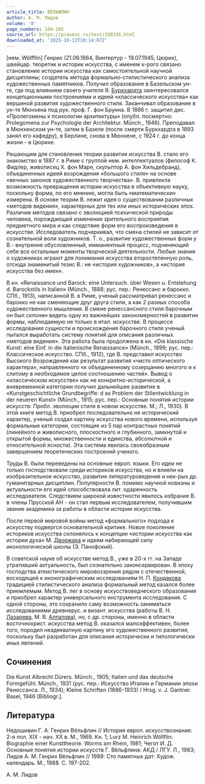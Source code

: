```yaml
---
article_title: ВЁЛЬФЛИН
author: А. М. Лидов
volume: '8'
page_numbers: 104-105
source_url: https://pravenc.ru/text/158336.html
downloaded_at: '2025-10-13T10:14:07Z'
---
```


[нем. Wölfflin] Генрих (21.06.1864, Винтертур - 19.07.1945, Цюрих), швейцар. теоретик и историк искусства, с именем к-рого связано становление истории искусства как самостоятельной научной дисциплины; создатель метода формально-стилистического анализа художественных памятников. Получил образование в Базельском ун-те, где под влиянием своего учителя Я. [Буркхардта](https://pravenc.ru/text/Буркхардта.html) заинтересовался концепционными построениями и идеей «классического искусства» как вершиной развития художественного стиля. Заканчивал образование в ун-те Мюнхена под рук. проф. Г. фон Брунна. В 1886 г. защитил дис. «Пролегомены к психологии архитектуры» (опубл. посмертно: Prolegomena zur Psychologie der Architektur. Münch., 1946). Преподавал в Мюнхенском ун-те, затем в Базеле (после смерти Буркхардта в 1893 занял его кафедру), в Берлине, снова в Мюнхене, с 1924 г. до конца жизни - в Цюрихе.

Решающим для становления теории развития искусства В. стало его знакомство в 1887 г. в Риме с группой нем. интеллектуалов (философ К. Фидлер, живописец X. фон Маре, скульптор А. фон Хильдебранд), объединенных идеей возрождения «большого стиля» на основе «вечных законов художественного творчества». В. привлекла возможность превращения истории искусства в объективную науку, поскольку форма, по его мнению, могла быть «математически» измерена. В основе теории В. лежит идея о существовании различных «методов видения», характерных для тех или иных исторических эпох. Различие методов связано с эволюцией психической природы человека, порождающей изменение зрительного восприятия предметного мира и как следствие форм его воспроизведения в искусстве. Исследователь подчеркивал, что смена стилей не зависит от сознательной воли художников. Т. о., развитие художественных форм у В.- внутренне обусловленный, имманентный процесс, подчиняющий себе все остальные моменты творческой деятельности. Любые знания о художниках играют для понимания искусства второстепенную роль, отсюда знаменитый тезис В.: не «история художников», а «история искусства без имен».

В кн. «Renaissance und Barock: eine Untersuch. über Wesen u. Entstehung d. Barockstils in Italien» (Münch., 1888; рус. пер.: Ренессанс и барокко. СПб., 1913), написанной В. в Риме, ученый рассматривал ренессанс и барокко не как сменяющие друг друга стили, а как 2 разных способа художественного мышления. В смене ренессансного стиля барочным он был склонен видеть одну из важнейших закономерностей в развитии формы, наблюдаемую не только в итал. искусстве. В процессе исследования сущности и происхождения барочного стиля ученый пытался выработать систему понятий для описания различных «методов видения». Эта работа была продолжена в кн. «Die klassische Kunst: eine Einf. in die italienische Renaissance» (Münch., 1899; рус. пер.: Классическое искусство. СПб., 1912), где В. представил искусство Высокого Возрождения как результат развития «чисто оптического характера», направленного «к объединенному созерцанию многого и к слитому в необходимое целое соотношению частей». Вывод о «классическом искусстве» как не конкретно-исторической, а вневременной категории получил дальнейшее развитие в «Kunstgeschichtliche Grundbegriffe: d
as Problem der Stilentwicklung in der neueren Kunst» (Münch., 1915; рус. пер.: Основные понятия истории искусств: Пробл. эволюции стиля в новом искусстве. М.; Л., 1930). В этой книге метод В. приобрел последовательно не исторический характер, ученый создал картину искусства нового времени, используя формальные категории, состоящие из 5 пар контрастных понятий (линейного и живописного, плоскостного и глубинного, замкнутой и открытой формы, множественности и единства, абсолютной и относительной ясности). Эта система явилась своеобразным завершением теоретических построений ученого.

Труды В. были переведены на основные европ. языки. Его идеи не только господствовали среди историков искусства, но и влияли на изобразительное искусство, развитие литературоведения и нек-рых др. гуманитарных дисциплин. Популярности В. помимо научной новизны и актуальности его идей способствовала лит. одаренность исследователя. Следствием широкой известности явилось избрание В. в члены Прусской АН - он стал первым исследователем, получившим звание академика за работы в области истории искусства.

После первой мировой войны метод «формального» подхода к искусству подвергся основательной критике. Новое поколение историков искусства склонялось к концепции «истории искусства как истории духа» М. [Дворжака](https://pravenc.ru/text/Дворжака.html) и идеям набирающей силу иконологической школы (Э. Панофский).

В советской науке об искусстве метод В., уже в 20-х гг. на Западе утративший актуальность, был сознательно законсервирован. В эпоху господства атеистического мировоззрения рядом с отечественной, восходящей к иконографическим исследованиям Н. П. [Кондакова](https://pravenc.ru/text/Кондаков.html) традицией стилистического анализа формальный метод казался более приемлемым. Метод В. лег в основу искусствоведческого образования и приобрел характер универсального инструмента исследования. С одной стороны, это сохранило саму возможность заниматься исследованиями древнерус. и визант. искусства (работы В. Н. [Лазарева](https://pravenc.ru/text/Лазарев.html), М. В. [Алпатова](https://pravenc.ru/text/Алпатова.html)), но, с др. стороны, именно в области восточнохрист. искусства метод В. оказался малоэффективен, более того, породил неадекватную картину его художественного развития, поскольку был разработан для описания исторически и типологически иных явлений.

## Сочинения

Die Kunst Albrecht Dürers. Münch., 1905; Italien und das deutsche Formgefühl. Münch., 1931 (рус. пер.: 
Искусство Италии и Германии эпохи Ренессанса. Л., 1934); Kleine Schriften (1886-1933) / Hrsg. v. J. Gantner. Basel, 1946 [Bibliogr.].

## Литература

Недошивин Г. А. Генрих Вёльфлин // История европ. искусствознания: 2-я пол. XIX - нач. XX в. М., 1969. Кн. 1; Lurz M. Heinrich Wöllflin: Biographie einer Kunsttheorie. Worms am Rhein, 1981; Чегот И. Д. Основные понятия истории искусств Г. Вёльфлина: АКД / ЛГУ. Л., 1983; Лидов А. М. Генрих Вёльфлин // 1989: Сто памятных дат: Худож. календарь. М., 1988. С. 197-202.

А. М. Лидов
